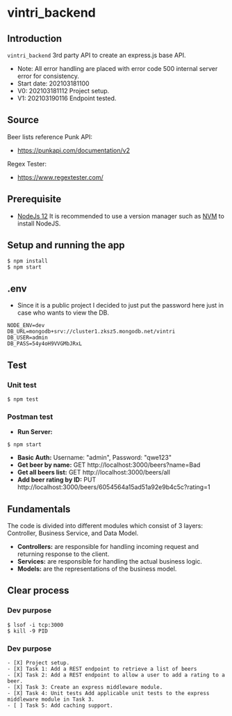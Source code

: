 # vintri_backend

## Introduction

`vintri_backend` 3rd party API to create an express.js base API.
* Note: All error handling are placed with error code 500 internal server error for consistency.
* Start date: 202103181100
* V0: 202103181112 Project setup.
* V1: 202103190116 Endpoint tested.


## Source
Beer lists reference Punk API:
* https://punkapi.com/documentation/v2

Regex Tester:
* https://www.regextester.com/


## Prerequisite

* [NodeJs 12](https://nodejs.org/en/) It is recommended to use a version manager such as [NVM](https://github.com/nvm-sh/nvm) to install NodeJS.

## Setup and running the app

```
$ npm install
$ npm start
```

## .env
* Since it is a public project I decided to just put the password here just in case who wants to view the DB.

```
NODE_ENV=dev
DB_URL=mongodb+srv://cluster1.zksz5.mongodb.net/vintri
DB_USER=admin
DB_PASS=54y4oH9VVGMbJRxL
```

## Test

### Unit test

```
$ npm test
```

### Postman  test

* **Run Server:**
```
$ npm start
```

* **Basic Auth:** Username: "admin", Password: "qwe123"
* **Get beer by name:** GET http://localhost:3000/beers?name=Bad
* **Get all beers list:** GET http://localhost:3000/beers/all
* **Add beer rating by ID:** PUT http://localhost:3000/beers/6054564a15ad51a92e9b4c5c?rating=1

## Fundamentals

The code is divided into different modules which consist of 3 layers: Controller, Business Service, and Data Model.

* **Controllers:** are responsible for handling incoming request and returning response to the client.
* **Services:** are responsible for handling the actual business logic.  
* **Models:** are the representations of the business model.


## Clear process

### Dev purpose

```
$ lsof -i tcp:3000
$ kill -9 PID
```

### Dev purpose

```.todo
- [X] Project setup.
- [X] Task 1: Add a REST endpoint to retrieve a list of beers
- [X] Task 2: Add a REST endpoint to allow a user to add a rating to a beer.
- [X] Task 3: Create an express middleware module.
- [X] Task 4: Unit tests Add applicable unit tests to the express middleware module in Task 3.
- [ ] Task 5: Add caching support.
```
